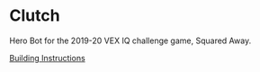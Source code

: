 # Clutch

Hero Bot for the 2019-20 VEX IQ challenge game, Squared Away.

[Building Instructions](https://link.vex.com/vexiq/pdf/228-4444-310-Clutch-Build-Instructions)
